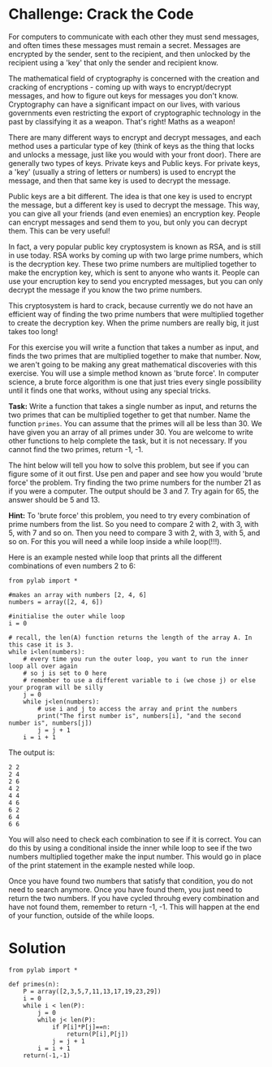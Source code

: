 # Challenge: Crack the Code

For computers to communicate with each other they must send messages, and often times these messages must remain a secret. Messages are encrypted by the sender, sent to the recipient, and then unlocked by the recipient using a 'key' that only the sender and recipient know. 

The mathematical field of cryptography is concerned with the creation and cracking of encryptions - coming up with ways to encrypt/decrypt messages, and how to figure out keys for messages you don't know. Cryptography can have a significant impact on our lives, with various governments even restricting the export of cryptographic technology in the past by classifying it as a weapon. That's right! Maths as a weapon!

There are many different ways to encrypt and decrypt messages, and each method uses a particular type of key (think of keys as the thing that locks and unlocks a message, just like you would with your front door). There are generally two types of keys. Private keys and Public keys. For private keys, a 'key' (usually a string of letters or numbers) is used to encrypt the message, and then that same key is used to decrypt the message. 

Public keys are a bit different. The idea is that one key is used to encrypt the message, but a different key is used to decrypt the message. This way, you can give all your friends (and even enemies) an encryption key. People can encrypt messages and send them to you, but only you can decrypt them. This can be very useful!

In fact, a very popular public key cryptosystem is known as RSA, and is still in use today. RSA works by coming up with two large prime numbers, which is the decryption key. These two prime numbers are multiplied together to make the encryption key, which is sent to anyone who wants it. People can use your encruption key to send you encrypted messages, but you can only decrypt the message if you know the two prime numbers. 

This cryptosystem is hard to crack, because currently we do not have an efficient way of finding the two prime numbers that were multiplied together to create the decryption key. When the prime numbers are really big, it just takes too long!

For this exercise you will write a function that takes a number as input, and finds the two primes that are multiplied together to make that number. Now, we aren't going to be making any great mathematical discoveries with this exercise. You will use a simple method known as 'brute force'. In computer science, a brute force algorithm is one that just tries every single possibility until it finds one that works, without using any special tricks.

**Task:** Write a function that takes a single number as input, and returns the two primes that can be multiplied together to get that number. Name the function `primes`. You can assume that the primes will all be less than 30. We have given you an array of all primes under 30. You are welcome to write other functions to help complete the task, but it is not necessary. If you cannot find the two primes, return -1, -1.

The hint below will tell you how to solve this problem, but see if you can figure some of it out first. Use pen and paper and see how you would 'brute force' the problem. Try finding the two prime numbers for the number 21 as if you were a computer. The output should be 3 and 7. Try again for 65, the answer should be 5 and 13.

**Hint:** To 'brute force' this problem, you need to try every combination of prime numbers from the list. So you need to compare 2 with 2, with 3, with 5, with 7 and so on. Then you need to compare 3 with 2, with 3, with 5, and so on. For this you will need a while loop inside a while loop(!!!). 

Here is an example nested while loop that prints all the different combinations of even numbers 2 to 6:

```
from pylab import *

#makes an array with numbers [2, 4, 6]
numbers = array([2, 4, 6])

#initialise the outer while loop
i = 0

# recall, the len(A) function returns the length of the array A. In this case it is 3.
while i<len(numbers):
    # every time you run the outer loop, you want to run the inner loop all over again
    # so j is set to 0 here
    # remember to use a different variable to i (we chose j) or else your program will be silly
    j = 0
    while j<len(numbers):
        # use i and j to access the array and print the numbers
        print("The first number is", numbers[i], "and the second number is", numbers[j])
        j = j + 1
    i = i + 1

```

The output is: 

```
2 2
2 4
2 6
4 2
4 4
4 6
6 2
6 4
6 6
```

You will also need to check each combination to see if it is correct. You can do this by using a conditional inside the inner while loop to see if the two numbers multiplied together make the input number. This would go in place of the print statement in the example nested while loop. 

Once you have found two numbers that satisfy that condition, you do not need to search anymore. Once you have found them, you just need to return the two numbers. If you have cycled throuhg every combination and have not found them, remember to return -1, -1. This will happen at the end of your function, outside of the while loops. 

# Solution

```
from pylab import *

def primes(n):
    P = array([2,3,5,7,11,13,17,19,23,29])
    i = 0
    while i < len(P):
        j = 0
        while j< len(P):
            if P[i]*P[j]==n:
                return(P[i],P[j])
            j = j + 1
        i = i + 1
    return(-1,-1)


```
